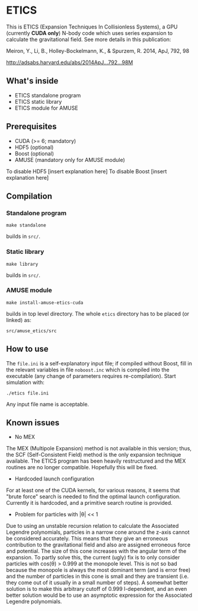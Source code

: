 ETICS
=====

This is ETICS (Expansion Techniques In Collisionless Systems), a GPU (currently
**CUDA only**) N-body code which uses series expansion to calculate the
gravitational field. See more details in this publication:

Meiron, Y., Li, B., Holley-Bockelmann, K., & Spurzem, R. 2014, ApJ, 792, 98

http://adsabs.harvard.edu/abs/2014ApJ...792...98M


What's inside
-------------

- ETICS standalone program
- ETICS static library
- ETICS module for AMUSE


Prerequisites
-------------

- CUDA (>= 6; mandatory)
- HDF5 (optional)
- Boost (optional)
- AMUSE (mandatory only for AMUSE module)

To disable HDF5 [insert explanation here]
To disable Boost [insert explanation here]


Compilation
-----------

### Standalone program

    make standalone

builds in `src/`.


### Static library

    make library

builds in `src/`.


### AMUSE module

    make install-amuse-etics-cuda

builds in top level directory. The whole `etics` directory has to be placed (or
linked) as:

    src/amuse_etics/src


How to use
----------

The `file.ini` is a self-explanatory input file; if compiled without Boost, fill
in the relevant variables in file `noboost.inc` which is compiled into the
executable (any change of parameters requires re-compilation). Start simulation
with:

    ./etics file.ini

Any input file name is acceptable.


Known issues
------------

* No MEX

The MEX (Multipole Expansion) method is not available in this version; thus, the
SCF (Self-Consistent Field) method is the only expansion technique available.
The ETICS program has been heavily restructured and the MEX routines are no
longer compatible. Hopefully this will be fixed.

* Hardcoded launch configuration

For at least one of the CUDA kernels, for various reasons, it seems that "brute
force" search is needed to find the optimal launch configuration. Currently it
is hardcoded, and a primitive search routine is provided.

* Problem for particles with |θ| << 1

Due to using an unstable recursion relation to calculate the Associated Legendre
polynomials, particles in a narrow cone around the z-axis cannot be considered
accurately. This means that they give an erroneous contribution to the
gravitational field and also are assigned erroneous force and potential. The
size of this cone increases with the angular term of the expansion. To partly
solve this, the current (ugly) fix is to only consider particles with cos(θ) >
0.999 at the monopole level. This is not so bad because the monopole is always
the most dominant term (and is error free) and the number of particles in this
cone is small and they are transient (i.e. they come out of it usually in a
small number of steps). A somewhat better solution is to make this arbitrary
cutoff of 0.999 l-dependent, and an even better solution would be to use an
asymptotic expression for the Associated Legendre polynomials.
